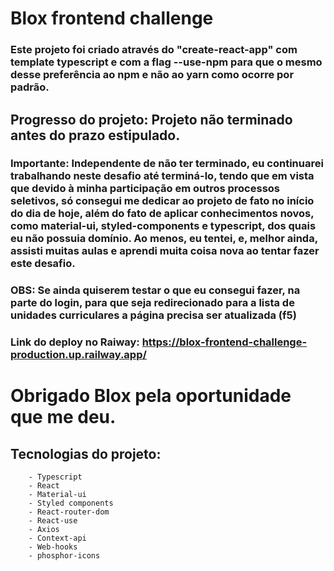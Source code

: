 # Blox frontend challenge

### Este projeto foi criado através do "create-react-app" com template typescript e com a flag --use-npm para que o mesmo desse preferência ao npm e não ao yarn como ocorre por padrão.

## Progresso do projeto: Projeto não terminado antes do prazo estipulado.

### Importante: Independente de não ter terminado, eu continuarei trabalhando neste desafio até terminá-lo, tendo que em vista que devido à minha participação em outros processos seletivos, só consegui me dedicar ao projeto de fato no início do dia de hoje, além do fato de aplicar conhecimentos novos, como material-ui, styled-components e typescript, dos quais eu não possuia domínio. Ao menos, eu tentei, e, melhor ainda, assisti muitas aulas e aprendi muita coisa nova ao tentar fazer este desafio.

### OBS: Se ainda quiserem testar o que eu consegui fazer, na parte do login, para que seja redirecionado para a lista de unidades curriculares a página precisa ser atualizada (f5)

### Link do deploy no Raiway: https://blox-frontend-challenge-production.up.railway.app/

# Obrigado Blox pela oportunidade que me deu.

## Tecnologias do projeto:

        - Typescript
        - React
        - Material-ui
        - Styled components
        - React-router-dom
        - React-use
        - Axios
        - Context-api
        - Web-hooks
        - phosphor-icons

